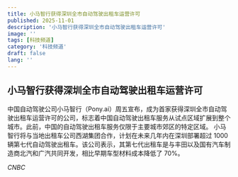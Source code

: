 ```yaml
---
title: 小马智行获得深圳全市自动驾驶出租车运营许可
published: 2025-11-01
description: '小马智行获得深圳全市自动驾驶出租车运营许可'
image: ''
tags: [科技频道]
category: '科技频道'
draft: false
lang: ''
---
```


## 小马智行获得深圳全市自动驾驶出租车运营许可

中国自动驾驶公司小马智行（Pony.ai）周五宣布，成为首家获得深圳全市自动驾驶出租车运营许可的公司，标志着中国自动驾驶出租车服务从试点区域扩展到整个城市。此前，中国的自动驾驶出租车服务仅限于主要城市郊区的特定区域。
小马智行将与当地出租车公司西湖集团合作，计划在未来几年内在深圳部署超过 1000 辆第七代自动驾驶出租车。该公司表示，其第七代出租车是与丰田以及国有汽车制造商北汽和广汽共同开发，相比早期车型材料成本降低了 70%。

*CNBC*
